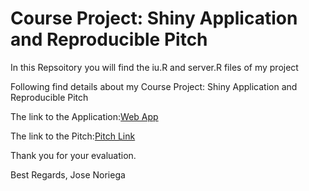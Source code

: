 # Course Project: Shiny Application and Reproducible Pitch
In this Repsoitory you will find the iu.R and server.R files of my project

Following find details about my Course Project: Shiny Application and Reproducible Pitch

The link to the Application:[Web App](https://noriegarja.shinyapps.io/CourseraAssignment/)

The link to the Pitch:[Pitch Link](https://rpubs.com/noriegarja/589245)

Thank you for your evaluation.

Best Regards, Jose Noriega
